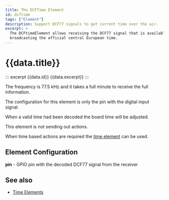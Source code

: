 ```yaml
---
title: The DCFTime Element
id: dcftime
tags: ["Element"]
description: Support DCF77 signals to get current time over the air. 
excerpt: >
  The DCFtimeElement allows receiving the DCF77 signal that is available in central Europe
  broadcasting the official central European time.
---
```


# {{data.title}}

::: excerpt {{data.id}}
{{data.excerpt}}
:::

The frequency is 77.5 kHz and it takes a full minute to receive the full information.

The configuration for this element is only the pin with the digital input signal.

When a valid time had been decoded the board time will be adjusted.

This element is not sending out actions.

When time based actions are required the [time element](/elements/time.md) can be used.

## Element Configuration

**pin** - GPIO pin with the decoded DCF77 signal from the receiver


## See also

* [Time Elements](/timeelements.md)
